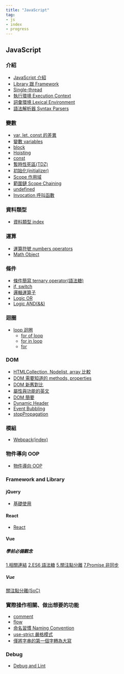 ```yaml
---
title: "JavaScript"
tag: 
- js
- index
- progress
---
```

## JavaScript
### 介紹
- [JavaScript 介紹](JavaScript%20介紹.md)
- [Library 跟 Framework](Library%20跟%20Framework.md)
- [Single-thread](Single-thread.md)
- [執行環境 Execution Context](執行環境%20Execution%20Context.md)
- [詞彙環境 Lexical Environment](詞彙環境%20Lexical%20Environment.md)
- [語法解析器 Syntax Parsers](語法解析器%20Syntax%20Parsers.md)

### 變數
- [var, let, const 的差異](var,%20let,%20const%20的差異.md)
- [變數 variables](變數%20variables.md)
- [block](block.md)
- [Hoisting](Hoisting.md)
- [const](const.md)
- [暫時性死區(TDZ)](暫時性死區(TDZ).md)
- [初始化(initializer)](初始化(initializer).md)
- [Scope 作用域](Scope%20作用域.md)
- [範圍鏈 Scope Chaining](範圍鏈%20Scope%20Chaining.md)
- [undefined](undefined.md)
- [Invocation 呼叫函數](Invocation%20呼叫函數.md)

### 資料類型
- [資料類型 index](資料類型%20index.md)

### 運算
- [運算符號 numbers operators](運算符號%20numbers%20operators.md)
- [Math Object](Math%20Object.md)
### 條件
- [條件簡寫 ternary operator(語法糖)](條件簡寫%20ternary%20operator(語法糖).md)
- [if, switch](if,%20switch.md)
- [邏輯運算子](邏輯運算子.md)
- [Logic OR](Logic%20OR.md)
- [Logic AND(&&)](Logic%20AND(&&).md)
### 迴圈
- [loop 迴圈](loop%20迴圈.md)
	- [for of loop](for%20of%20loop.md)
	- [for in loop](for%20in%20loop.md)
	- [for](for.md)



### DOM
- [HTMLCollection, Nodelist, array 比較](HTMLCollection,%20Nodelist,%20array%20比較.md)
- [DOM 需要知道的 methods, properties](DOM%20需要知道的%20methods,%20properties.md)
- [DOM 新舊對比](DOM%20新舊對比.md)
- [屬性與功能的英文](屬性與功能的英文.md)
- [DOM 簡要](DOM%20簡要.md)
- [Dynamic Header](Dynamic%20Header.md)
- [Event Bubbling](Event%20Bubbling.md)
- [stopPropagation](stopPropagation.md)

### 模組
- [Webpack(index)](Webpack(index).md)

### 物件導向 OOP
- [物件導向 OOP](物件導向%20OOP.md)

### Framework and Library
#### jQuery
- [基礎使用](基礎使用.md)
#### React
- [React](React.md)

#### Vue
##### 學前必備觀念
[1.相關連結](1.相關連結.md)
[2.ES6 語法糖](2.ES6%20語法糖.md)
[5.關注點分離](5.關注點分離.md)
[7.Promise 非同步](7.Promise%20非同步.md)

##### Vue
[關注點分離(SoC)](關注點分離(SoC).md)


### 實際操作相關、做出想要的功能
- [comment](comment.md)
- [flow](flow.md)
- [命名習慣 Naming Convention](命名習慣%20Naming%20Convention.md)
- [use-strict 嚴格模式](use-strict%20嚴格模式.md)
- [僅將字串的第一個字轉為大寫](僅將字串的第一個字轉為大寫.md)
### Debug
- [Debug and Lint](Debug%20and%20Lint.md)


